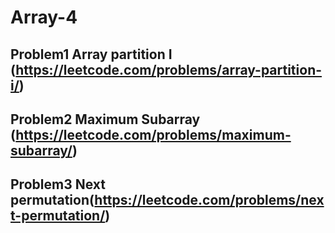 
# Array-4

## Problem1 Array partition I (https://leetcode.com/problems/array-partition-i/)

## Problem2 Maximum Subarray (https://leetcode.com/problems/maximum-subarray/)

## Problem3  Next permutation(https://leetcode.com/problems/next-permutation/)
